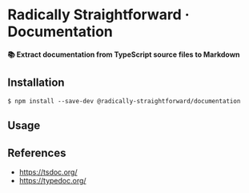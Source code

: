 # Radically Straightforward · Documentation

**📚 Extract documentation from TypeScript source files to Markdown**

## Installation

```console
$ npm install --save-dev @radically-straightforward/documentation
```

## Usage

## References

- https://tsdoc.org/
- https://typedoc.org/
